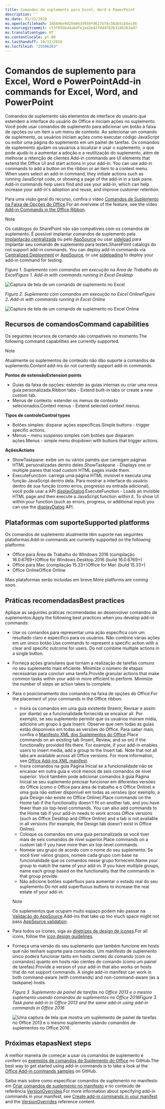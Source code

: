 ```yaml
---
title: Comandos de suplemento para Excel, Word e PowerPoint
description: ''
ms.date: 01/23/2018
ms.openlocfilehash: 3db846e9d28e063d959fd617bf8c50ab5cb5ec86
ms.sourcegitcommit: c53f05bbd4abdfe1ee2e42fdd4f82b318b363ad7
ms.translationtype: HT
ms.contentlocale: pt-BR
ms.lasthandoff: 10/12/2018
ms.locfileid: "25506263"
---
```

# <a name="add-in-commands-for-excel-word-and-powerpoint"></a><span data-ttu-id="dbf4a-102">Comandos de suplemento para Excel, Word e PowerPoint</span><span class="sxs-lookup"><span data-stu-id="dbf4a-102">Add-in commands for Excel, Word, and PowerPoint</span></span>

<span data-ttu-id="dbf4a-p101">Comandos de suplemento são elementos de interface do usuário que estendem a interface do usuário do Office e iniciam ações no suplemento. Você pode usar comandos de suplemento para adicionar um botão à faixa de opções ou um item a um menu de contexto. Ao selecionar um comando de suplemento, os usuários iniciam ações como executar código JavaScript ou exibir uma página do suplemento em um painel de tarefas. Os comandos de suplemento ajudam os usuários a localizar e usar o suplemento, o que pode ajudá-lo a aumentar a adoção e a reutilização do suplemento, além de melhorar a retenção de clientes.</span><span class="sxs-lookup"><span data-stu-id="dbf4a-p101">Add-in commands are UI elements that extend the Office UI and start actions in your add-in. You can use add-in commands to add a button on the ribbon or an item to a context menu. When users select an add-in command, they initiate actions such as running JavaScript code, or showing a page of the add-in in a task pane. Add-in commands help users find and use your add-in, which can help increase your add-in's adoption and reuse, and improve customer retention.</span></span>

<span data-ttu-id="dbf4a-107">Para uma visão geral do recurso, confira o vídeo [Comandos de Suplemento na Faixa de Opções do Office](https://channel9.msdn.com/events/Build/2016/P551).</span><span class="sxs-lookup"><span data-stu-id="dbf4a-107">For an overview of the feature, see the video [Add-in Commands in the Office Ribbon](https://channel9.msdn.com/events/Build/2016/P551).</span></span>

> [!NOTE]
> <span data-ttu-id="dbf4a-p102">Os catálogos do SharePoint não são compatíveis com os comandos de suplemento. É possível implantar comandos de suplemento pela [Implantação centralizada](../publish/centralized-deployment.md) ou pelo [AppSource](https://docs.microsoft.com/office/dev/store/submit-to-the-office-store) ou usar [sideload](../testing/create-a-network-shared-folder-catalog-for-task-pane-and-content-add-ins.md) para implantar seu comando de suplemento para testes.</span><span class="sxs-lookup"><span data-stu-id="dbf4a-p102">SharePoint catalogs do not support add-in commands. You can deploy add-in commands via [Centralized Deployment](../publish/centralized-deployment.md) or [AppSource](https://docs.microsoft.com/office/dev/store/submit-to-the-office-store), or use [sideloading](../testing/create-a-network-shared-folder-catalog-for-task-pane-and-content-add-ins.md) to deploy your add-in command for testing.</span></span> 

<span data-ttu-id="dbf4a-110">*Figura 1. Suplemento com comandos em execução na Área de Trabalho do Excel*</span><span class="sxs-lookup"><span data-stu-id="dbf4a-110">*Figure 1. Add-in with commands running in Excel Desktop*</span></span>

![Captura de tela de um comando de suplemento no Excel](../images/add-in-commands-1.png)

<span data-ttu-id="dbf4a-112">*Figura 2. Suplemento com comandos em execução no Excel Online*</span><span class="sxs-lookup"><span data-stu-id="dbf4a-112">*Figure 2. Add-in with commands running in Excel Online*</span></span>

![Captura de tela de um comando de suplemento no Excel Online](../images/add-in-commands-2.png)

## <a name="command-capabilities"></a><span data-ttu-id="dbf4a-114">Recursos de comandos</span><span class="sxs-lookup"><span data-stu-id="dbf4a-114">Command capabilities</span></span>
<span data-ttu-id="dbf4a-115">Os seguintes recursos de comando são compatíveis no momento.</span><span class="sxs-lookup"><span data-stu-id="dbf4a-115">The following command capabilities are currently supported.</span></span>

> [!NOTE]
> <span data-ttu-id="dbf4a-116">Atualmente os suplementos de conteúdo não dão suporte a comandos de suplemento.</span><span class="sxs-lookup"><span data-stu-id="dbf4a-116">Content add-ins do not currently support add-in commands.</span></span>

<span data-ttu-id="dbf4a-117">**Pontos de extensão**</span><span class="sxs-lookup"><span data-stu-id="dbf4a-117">**Extension points**</span></span>

- <span data-ttu-id="dbf4a-118">Guias da faixa de opções: estender as guias internas ou criar uma nova guia personalizada.</span><span class="sxs-lookup"><span data-stu-id="dbf4a-118">Ribbon tabs - Extend built-in tabs or create a new custom tab.</span></span>
- <span data-ttu-id="dbf4a-119">Menus de contexto: estender os menus de contexto selecionados.</span><span class="sxs-lookup"><span data-stu-id="dbf4a-119">Context menus - Extend selected context menus.</span></span> 

<span data-ttu-id="dbf4a-120">**Tipos de controle**</span><span class="sxs-lookup"><span data-stu-id="dbf4a-120">**Control types**</span></span>

- <span data-ttu-id="dbf4a-121">Botões simples: disparar ações específicas.</span><span class="sxs-lookup"><span data-stu-id="dbf4a-121">Simple buttons - trigger specific actions.</span></span>
- <span data-ttu-id="dbf4a-122">Menus – menu suspenso simples com botões que disparam ações.</span><span class="sxs-lookup"><span data-stu-id="dbf4a-122">Menus - simple menu dropdown with buttons that trigger actions.</span></span>

<span data-ttu-id="dbf4a-123">**Ações**</span><span class="sxs-lookup"><span data-stu-id="dbf4a-123">**Actions**</span></span>

- <span data-ttu-id="dbf4a-124">ShowTaskpane: exibe um ou vários painéis que carregam páginas HTML personalizadas dentro deles.</span><span class="sxs-lookup"><span data-stu-id="dbf4a-124">ShowTaskpane - Displays one or multiple panes that load custom HTML pages inside them.</span></span>
- <span data-ttu-id="dbf4a-p103">ExecuteFunction: carrega uma página HTML invisível e executa uma função JavaScript dentro dela. Para mostrar a interface do usuário dentro de sua função (como erros, progresso ou entrada adicional), você pode usar a API [displayDialog](https://docs.microsoft.com/javascript/api/office/office.ui?view=office-js).</span><span class="sxs-lookup"><span data-stu-id="dbf4a-p103">ExecuteFunction - Loads an invisible HTML page and then execute a JavaScript function within it. To show UI within your function (such as errors, progress, or additional input) you can use the [displayDialog](https://docs.microsoft.com/javascript/api/office/office.ui?view=office-js) API.</span></span>  

## <a name="supported-platforms"></a><span data-ttu-id="dbf4a-127">Plataformas com suporte</span><span class="sxs-lookup"><span data-stu-id="dbf4a-127">Supported platforms</span></span>

<span data-ttu-id="dbf4a-128">Os comandos de suplemento atualmente têm suporte nas seguintes plataformas:</span><span class="sxs-lookup"><span data-stu-id="dbf4a-128">Add-in commands are currently supported on the following platforms:</span></span>

- <span data-ttu-id="dbf4a-129">Office para Área de Trabalho do Windows 2016 (compilação 16.0.6769+)</span><span class="sxs-lookup"><span data-stu-id="dbf4a-129">Office for Windows Desktop 2016 (build 16.0.6769+)</span></span>
- <span data-ttu-id="dbf4a-130">Office para Mac (compilação 15.33+)</span><span class="sxs-lookup"><span data-stu-id="dbf4a-130">Office for Mac (build 15.33+)</span></span>
- <span data-ttu-id="dbf4a-131">Office Online</span><span class="sxs-lookup"><span data-stu-id="dbf4a-131">Office Online</span></span> 

<span data-ttu-id="dbf4a-132">Mais plataformas serão incluídas em breve.</span><span class="sxs-lookup"><span data-stu-id="dbf4a-132">More platforms are coming soon.</span></span>

## <a name="best-practices"></a><span data-ttu-id="dbf4a-133">Práticas recomendadas</span><span class="sxs-lookup"><span data-stu-id="dbf4a-133">Best practices</span></span>

<span data-ttu-id="dbf4a-134">Aplique as seguintes práticas recomendadas ao desenvolver comandos de suplementos:</span><span class="sxs-lookup"><span data-stu-id="dbf4a-134">Apply the following best practices when you develop add-in commands:</span></span>

- <span data-ttu-id="dbf4a-p104">Use os comandos para representar uma ação específica com um resultado claro e específico para os usuários. Não combine várias ações em um único botão.</span><span class="sxs-lookup"><span data-stu-id="dbf4a-p104">Use commands to represent a specific action with a clear and specific outcome for users. Do not combine multiple actions in a single button.</span></span>
- <span data-ttu-id="dbf4a-p105">Forneça ações granulares que tornam a realização de tarefas comuns no seu suplemento mais eficiente. Minimize o número de etapas necessárias para concluir uma tarefa.</span><span class="sxs-lookup"><span data-stu-id="dbf4a-p105">Provide granular actions that make common tasks within your add-in more efficient to perform. Minimize the number of steps an action takes to complete.</span></span>
- <span data-ttu-id="dbf4a-139">Para o posicionamento dos comandos na faixa de opções do Office:</span><span class="sxs-lookup"><span data-stu-id="dbf4a-139">For the placement of your commands in the Office ribbon:</span></span>
    - <span data-ttu-id="dbf4a-p106">Insira os comandos em uma guia existente (Inserir, Revisar e assim por diante) se a funcionalidade fornecida se encaixar ali. Por exemplo, se seu suplemento permitir que os usuários insiram mídia, adicione um grupo à guia Inserir. Observe que nem todas as guias estão disponíveis em todas as versões do Office. Para saber mais, confira o [Manifesto XML dos Suplementos do Office](../develop/add-in-manifests.md).</span><span class="sxs-lookup"><span data-stu-id="dbf4a-p106">Place commands on an existing tab (Insert, Review, and so on) if the functionality provided fits there. For example, if your add-in enables users to insert media, add a group to the Insert tab. Note that not all tabs are available across all Office versions. For more information, see [Office Add-ins XML manifest](../develop/add-in-manifests.md).</span></span> 
    - <span data-ttu-id="dbf4a-p107">Insira comandos na guia Página Inicial se a funcionalidade não se encaixar em outra guia e você menos de seis comandos de nível superior. Você também pode adicionar comandos à guia Página Inicial se seu suplemento precisar funcionar em diferentes versões do Office (como o Office para área de trabalho e o Office Online) e uma guia não estiver disponível em todas as versões (por exemplo, a guia Design não existe no Office Online).</span><span class="sxs-lookup"><span data-stu-id="dbf4a-p107">Place commands on the Home tab if the functionality doesn't fit on another tab, and you have fewer than six top-level commands. You can also add commands to the Home tab if your add-in needs to work across Office versions (such as Office Desktop and Office Online) and a tab is not available in all versions (for example, the Design tab doesn't exist in Office Online).</span></span>  
    - <span data-ttu-id="dbf4a-145">Coloque os comandos em uma guia personalizada se você tiver mais de seis comandos de nível superior.</span><span class="sxs-lookup"><span data-stu-id="dbf4a-145">Place commands on a custom tab if you have more than six top-level commands.</span></span> 
    - <span data-ttu-id="dbf4a-p108">Nomeie seu grupo de acordo com o nome do seu suplemento. Se você tiver vários grupos, nomeie cada grupo com base na funcionalidade que os comandos nesse grupo fornecem.</span><span class="sxs-lookup"><span data-stu-id="dbf4a-p108">Name your group to match the name of your add-in. If you have multiple groups, name each group based on the functionality that the commands in that group provide.</span></span>
    - <span data-ttu-id="dbf4a-148">Não adicione botões supérfluos para aumentar o estado real do seu suplemento.</span><span class="sxs-lookup"><span data-stu-id="dbf4a-148">Do not add superfluous buttons to increase the real estate of your add-in.</span></span>

     > [!NOTE]
     > <span data-ttu-id="dbf4a-149">Os suplementos que ocupam muito espaço podem não passar na [Validação do AppSource](https://docs.microsoft.com/office/dev/store/validation-policies).</span><span class="sxs-lookup"><span data-stu-id="dbf4a-149">Add-ins that take up too much space might not pass [AppSource validation](https://docs.microsoft.com/office/dev/store/validation-policies).</span></span>

- <span data-ttu-id="dbf4a-150">Para todos os ícones, siga as [diretrizes de design de ícones](add-in-icons.md).</span><span class="sxs-lookup"><span data-stu-id="dbf4a-150">For all icons, follow the [icon design guidelines](add-in-icons.md).</span></span>
- <span data-ttu-id="dbf4a-p109">Forneça uma versão do seu suplemento que também funcione em hosts que não tenham suporte para comandos. Um manifesto de suplemento único poderá funcionar tanto em hosts cientes do comando (com os comandos) quanto em hosts não cientes do comando (como um painel de tarefas).</span><span class="sxs-lookup"><span data-stu-id="dbf4a-p109">Provide a version of your add-in that also works on hosts that do not support commands. A single add-in manifest can work in both command-aware (with commands) and non-command-aware (as a taskpane) hosts.</span></span>

   <span data-ttu-id="dbf4a-153">*Figura 3. Suplemento de painel de tarefas no Office 2013 e o mesmo suplemento usando comandos de suplementos no Office 2016*</span><span class="sxs-lookup"><span data-stu-id="dbf4a-153">*Figure 3. Task pane add-in in Office 2013 and the same add-in using add-in commands in Office 2016*</span></span>

   ![Uma captura de tela que mostra um suplemento de painel de tarefas no Office 2013 e o mesmo suplemento usando comandos de suplementos no Office 2016](../images/office-task-pane-add-ins.png)


## <a name="next-steps"></a><span data-ttu-id="dbf4a-155">Próximas etapas</span><span class="sxs-lookup"><span data-stu-id="dbf4a-155">Next steps</span></span>

<span data-ttu-id="dbf4a-156">A melhor maneira de começar a usar os comandos de suplemento é conferir os [exemplos de comandos de Suplemento do Office](https://github.com/OfficeDev/Office-Add-in-Commands-Samples/) no GitHub.</span><span class="sxs-lookup"><span data-stu-id="dbf4a-156">The best way to get started using add-in commands is to take a look at the [Office Add-in commands samples](https://github.com/OfficeDev/Office-Add-in-Commands-Samples/) on GitHub.</span></span>

<span data-ttu-id="dbf4a-157">Saiba mais sobre como especificar comandos de suplemento no manifesto em [Criar comandos de suplemento no manifesto](../develop/create-addin-commands.md) e no conteúdo de referência [VersionOverrides](https://docs.microsoft.com/office/dev/add-ins/reference/manifest/versionoverrides?view=office-js).</span><span class="sxs-lookup"><span data-stu-id="dbf4a-157">For more information about specifying add-in commands in your manifest, see [Create add-in commands in your manifest](../develop/create-addin-commands.md) and the [VersionOverrides](https://docs.microsoft.com/office/dev/add-ins/reference/manifest/versionoverrides?view=office-js) reference content.</span></span>




